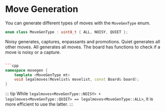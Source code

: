 # Move Generation

You can generate different types of moves with the `MoveGenType` enum.

```cpp
enum class MoveGenType : uint8_t { ALL, NOISY, QUIET };
```

Noisy generates, captures, enpassants and promotions. Quiet generates all other moves. All generates all moves.
The board has functions to check if a move is noisy or a capture.

````cpp

```cpp
namespace movegen {
    template <MoveGenType mt>
    void legalmoves(Movelist& movelist, const Board& board);
}
````

::: tip
While `legalmoves<MoveGenType::NOISY> + legalmoves<MoveGenType::QUIET> == legalmoves<MoveGenType::ALL>`, it is more efficient to use the latter.
:::
